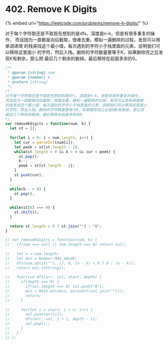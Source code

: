# 402. Remove K Digits

{% embed url="https://leetcode.com/problems/remove-k-digits/" %}

对于每个字符取还是不取首先想到的是dfs，深度是n-k，但是有很多重复的操作， 而且因为一直都是向后截取，很难去重。模拟一遍删除的过程，发现可以用单调递增 的栈来找这个最小值，每次遇到的字符小于栈里面的元素，说明我们可以移除这里面小 的字符，然后入栈。删除的字符数量要等于K，如果删除完之后发现K有剩余，那么把 最后几个剩余的删掉。最后移除在前面多余的0。

```javascript
/**
 * @param {string} num
 * @param {number} k
 * @return {string}
 */
/*
对于每个字符取还是不取首先想到的是dfs，深度是n-k，但是有很多重复的操作，
而且因为一直都是向后截取，很难去重。模拟一遍删除的过程，发现可以用单调递增
的栈来找这个最小值，每次遇到的字符小于栈里面的元素，说明我们可以移除这里面小
的字符，然后入栈。删除的字符数量要等于K，如果删除完之后发现K有剩余，那么把
最后几个剩余的删掉。最后移除在前面多余的0.
*/
var removeKdigits = function(num, k) {
  let st = [];
  
  for(let i = 0; i < num.length; i++) {
    let cur = parseInt(num[i]);
    let peek = st[st.length - 1];
    while(st.length > 0 && k > 0 && cur < peek) {
      st.pop();
      k--;
      peek = st[st.length - 1];
    }
    st.push(cur);
  }
  
  while(k-- > 0) {
    st.pop();
  }
  
  while(st[0] === 0) {
    st.shift();    
  }
  
  return st.length > 0 ? st.join("") : "0";
}

// var removeKdigits = function(num, k) {
//   if(num === null || num.length === 0) return null;
  
//   let n = num.length;
//   let min = Number.MAX_VALUE;
//   dfs(num.split(""), [], 0, (n - k) < 0 ? 0 : (n - k));
//   return min.toString();
  
//   function dfs(arr, sol, start, depth) {
//     if(depth === 0) {
//       if(sol.length === 0) sol.push("0");
//       min = Math.min(min, parseInt(sol.join("")));
//       return;
//     }
    
//     for(let i = start; i < n; i++) {
//       sol.push(arr[i]);
//       dfs(arr, sol, i + 1, depth - 1);
//       sol.pop();;
//     }
//   }
// };
```

